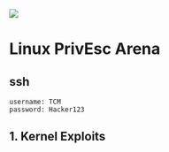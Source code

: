 <img src = https://i.imgur.com/5pWQzP0.png>

# Linux PrivEsc Arena


## ssh 

```
username: TCM
password: Hacker123
```

## 1. Kernel Exploits 

